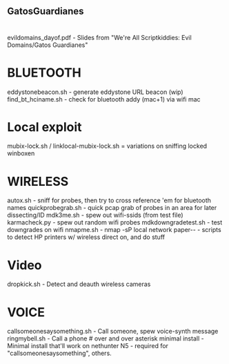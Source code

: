 ##
## GatosGuardianes
#

evildomains_dayof.pdf	- Slides from "We're All Scriptkiddies: Evil Domains/Gatos Guardianes"

# BLUETOOTH
eddystonebeacon.sh 	- generate eddystone URL beacon (wip)
find_bt_hciname.sh 	-  check for bluetooth addy (mac+1) via wifi mac

# Local exploit
mubix-lock.sh / linklocal-mubix-lock.sh = variations on sniffing locked winboxen

# WIRELESS
autox.sh 		- sniff for probes, then try to cross reference 'em for bluetooth names
quickprobegrab.sh       - quick pcap grab of probes in an area for later dissecting/ID
mdk3me.sh 		- spew out wifi-ssids (from test file)
karmacheck.py 		- spew out random wifi probes
mdkdowngradetest.sh 	- test downgrades on wifi
nmapme.sh		- nmap -sP local network
paper-- 		- scripts to detect HP printers w/ wireless direct on, and do stuff

# Video
dropkick.sh             - Detect and deauth wireless cameras

# VOICE
callsomeonesaysomething.sh	- Call someone, spew voice-synth message
ringmybell.sh			- Call a phone # over and over
asterisk minimal install 	- Minimal install that'll work on nethunter N5
				- required for "callsomeonesaysomething", others.

